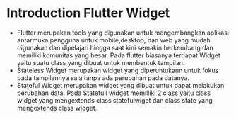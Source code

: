 # Introduction Flutter Widget

- Flutter merupakan tools yang digunakan untuk mengembangkan aplikasi antarmuka pengguna untuk mobile,desktop, dan web yang mudah digunakan dan dipelajari hingga saat kini semakin berkembang dan memiliki komunitas yang besar. Pada flutter biasanya terdapat Widget yaitu suatu class yang dibuat untuk membentuk tampilan.
- Stateless Widget merupakan widget yang diperuntukann untuk fokus pada tampilannya saja tanpa ada perubahan pada datanya.
- Stateful Widget merupakan widget yang dibuat untuk dapat melakukan perubahan data. Pada Statefull widget memilliki 2 class yaitu class widget yang mengextends class statefulwiget dan class state yang mengextends class widget.

